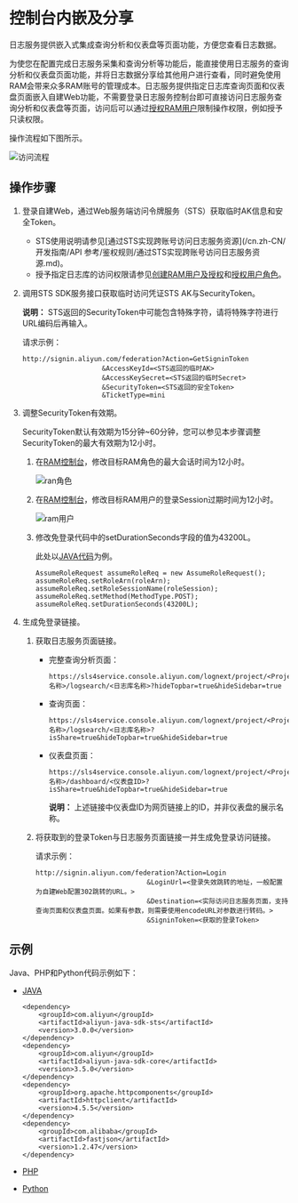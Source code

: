 # 控制台内嵌及分享

日志服务提供嵌入式集成查询分析和仪表盘等页面功能，方便您查看日志数据。

为使您在配置完成日志服务采集和查询分析等功能后，能直接使用日志服务的查询分析和仪表盘页面功能，并将日志数据分享给其他用户进行查看，同时避免使用RAM会带来众多RAM账号的管理成本。日志服务提供指定日志库查询页面和仪表盘页面嵌入自建Web功能，不需要登录日志服务控制台即可直接访问日志服务查询分析和仪表盘等页面，访问后可以通过[授权RAM用户](/cn.zh-CN/开发指南/访问控制RAM/创建RAM用户及授权.md#section_kxp_1ok_zj4)限制操作权限，例如授予只读权限。

操作流程如下图所示。

![访问流程](https://static-aliyun-doc.oss-accelerate.aliyuncs.com/assets/img/zh-CN/5377259951/p6443.png)

## 操作步骤

1.  登录自建Web，通过Web服务端访问令牌服务（STS）获取临时AK信息和安全Token。

    -   STS使用说明请参见[通过STS实现跨账号访问日志服务资源](/cn.zh-CN/开发指南/API 参考/鉴权规则/通过STS实现跨账号访问日志服务资源.md)。
    -   授予指定日志库的访问权限请参见[创建RAM用户及授权](/cn.zh-CN/开发指南/访问控制RAM/创建RAM用户及授权.md)和[授权用户角色](/cn.zh-CN/开发指南/访问控制RAM/授权用户角色.md)。
2.  调用STS SDK服务接口获取临时访问凭证STS AK与SecurityToken。

    **说明：** STS返回的SecurityToken中可能包含特殊字符，请将特殊字符进行URL编码后再输入。

    请求示例：

    ```
    http://signin.aliyun.com/federation?Action=GetSigninToken
                        &AccessKeyId=<STS返回的临时AK>
                        &AccessKeySecret=<STS返回的临时Secret>
                        &SecurityToken=<STS返回的安全Token>
                        &TicketType=mini
    ```

3.  调整SecurityToken有效期。

    SecurityToken默认有效期为15分钟~60分钟，您可以参见本步骤调整SecurityToken的最大有效期为12小时。

    1.  在[RAM控制台](https://ram.console.aliyun.com)，修改目标RAM角色的最大会话时间为12小时。

        ![ran角色](https://static-aliyun-doc.oss-accelerate.aliyuncs.com/assets/img/zh-CN/4762334161/p243934.png)

    2.  在[RAM控制台](https://ram.console.aliyun.com)，修改目标RAM用户的登录Session过期时间为12小时。

        ![ram用户](https://static-aliyun-doc.oss-accelerate.aliyuncs.com/assets/img/zh-CN/4762334161/p243936.png)

    3.  修改免登录代码中的setDurationSeconds字段的值为43200L。

        此处以[JAVA代码](https://samplecode.oss-cn-hangzhou.aliyuncs.com/slsconsole.java?spm=a2c4g.11186623.2.6.LewJJX&file=slsconsole.java)为例。

        ```
        AssumeRoleRequest assumeRoleReq = new AssumeRoleRequest();
        assumeRoleReq.setRoleArn(roleArn);
        assumeRoleReq.setRoleSessionName(roleSession);
        assumeRoleReq.setMethod(MethodType.POST);
        assumeRoleReq.setDurationSeconds(43200L);
        ```

4.  生成免登录链接。

    1.  获取日志服务页面链接。

        -   完整查询分析页面：

            ```
            https://sls4service.console.aliyun.com/lognext/project/<Project名称>/logsearch/<日志库名称>?hideTopbar=true&hideSidebar=true
            ```

        -   查询页面：

            ```
            https://sls4service.console.aliyun.com/lognext/project/<Project名称>/logsearch/<日志库名称>?isShare=true&hideTopbar=true&hideSidebar=true
            ```

        -   仪表盘页面：

            ```
            https://sls4service.console.aliyun.com/lognext/project/<Project名称>/dashboard/<仪表盘ID>?isShare=true&hideTopbar=true&hideSidebar=true
            ```

            **说明：** 上述链接中仪表盘ID为网页链接上的ID，并非仪表盘的展示名称。

    2.  将获取到的登录Token与日志服务页面链接一并生成免登录访问链接。

        请求示例：

        ```
        http://signin.aliyun.com/federation?Action=Login
                                    &LoginUrl=<登录失效跳转的地址，一般配置为自建Web配置302跳转的URL。>
                                    &Destination=<实际访问日志服务页面，支持查询页面和仪表盘页面。如果有参数，则需要使用encodeURL对参数进行转码。>
                                    &SigninToken=<获取的登录Token>
        ```


## 示例

Java、PHP和Python代码示例如下：

-   [JAVA](https://samplecode.oss-cn-hangzhou.aliyuncs.com/slsconsole.java?spm=a2c4g.11186623.2.6.LewJJX&file=slsconsole.java)

    ```
    <dependency>
        <groupId>com.aliyun</groupId>
        <artifactId>aliyun-java-sdk-sts</artifactId>
        <version>3.0.0</version>
    </dependency>
    <dependency>
        <groupId>com.aliyun</groupId>
        <artifactId>aliyun-java-sdk-core</artifactId>
        <version>3.5.0</version>
    </dependency>
    <dependency>
        <groupId>org.apache.httpcomponents</groupId>
        <artifactId>httpclient</artifactId>
        <version>4.5.5</version>
    </dependency>
    <dependency>
        <groupId>com.alibaba</groupId>
        <artifactId>fastjson</artifactId>
        <version>1.2.47</version>
    </dependency>
    ```

-   [PHP](https://samplecode.oss-cn-hangzhou.aliyuncs.com/slsconsole.php?spm=a2c4g.11186623.2.7.LewJJX)
-   [Python](https://samplecode.oss-cn-hangzhou.aliyuncs.com/slsconsole.py?spm=a2c4g.11186623.2.8.LewJJX&file=slsconsole.py)

